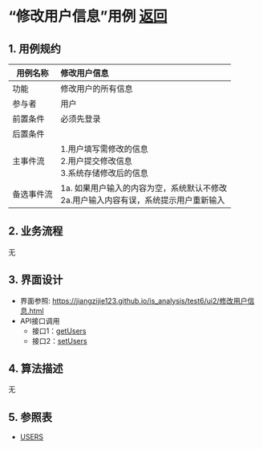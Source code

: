 ﻿<!-- markdownlint-disable MD033-->
<!-- 禁止MD033类型的警告 https://www.npmjs.com/package/markdownlint -->

# “修改用户信息”用例 [返回](../README.md)
## 1. 用例规约

|用例名称|修改用户信息|
|-------|:-------------|
|功能|修改用户的所有信息|
|参与者|用户|
|前置条件|必须先登录|
|后置条件| |
|主事件流| 1.用户填写需修改的信息 <br/> 2.用户提交修改信息 <br/>3.系统存储修改后的信息|
|备选事件流|1a. 如果用户输入的内容为空，系统默认不修改 <br/>2a.用户输入内容有误，系统提示用户重新输入|

## 2. 业务流程
无

## 3. 界面设计
- 界面参照: https://jiangzijie123.github.io/is_analysis/test6/ui2/修改用户信息.html
- API接口调用
    - 接口1：[getUsers](../impl/getUsers.md)
    - 接口2：[setUsers](../impl/setUsers.md)
    
## 4. 算法描述
无
    
## 5. 参照表
- [USERS](../数据库文件.md/#USERS)
